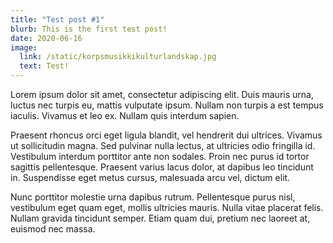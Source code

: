```yaml
---
title: "Test post #1"
blurb: This is the first test post!
date: 2020-06-16
image:
  link: /static/korpsmusikkikulturlandskap.jpg
  text: Test!
---
```


Lorem ipsum dolor sit amet, consectetur adipiscing elit. Duis mauris urna, luctus nec turpis eu, mattis vulputate ipsum. Nullam non turpis a est tempus iaculis. Vivamus et leo ex. Nullam quis interdum sapien.

Praesent rhoncus orci eget ligula blandit, vel hendrerit dui ultrices. Vivamus ut sollicitudin magna. Sed pulvinar nulla lectus, at ultricies odio fringilla id. Vestibulum interdum porttitor ante non sodales. Proin nec purus id tortor sagittis pellentesque. Praesent varius lacus dolor, at dapibus leo tincidunt in. Suspendisse eget metus cursus, malesuada arcu vel, dictum elit.

Nunc porttitor molestie urna dapibus rutrum. Pellentesque purus nisl, vestibulum eget quam eget, mollis ultricies mauris. Nulla vitae placerat felis. Nullam gravida tincidunt semper. Etiam quam dui, pretium nec laoreet at, euismod nec massa.
